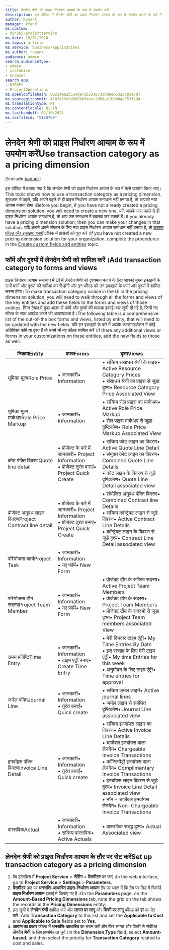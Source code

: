 ```yaml
---
title: लेनदेन श्रेणी को प्राइस निर्धारण आयाम के रूप में उपयोग करें
description: इस टॉपिक में लेनदेन श्रेणी का प्राइस निर्धारण आयाम के रूप में उपयोग करने के बारे में जानकारी प्रदान दी गई है।
author: Rumant
manager: kfend
ms.custom:
- dyn365-projectservice
ms.date: 10/01/2020
ms.topic: article
ms.service: business-applications
ms.author: rumant
audience: Admin
search.audienceType:
- admin
- customizer
- enduser
search.app:
- D365PS
- ProjectOperations
ms.openlocfilehash: 00214aa2b514da71b331073cd0eeb5320c03e7d7
ms.sourcegitcommit: 418fa1fe9d605b8faccc2d5dee1b04b4e753f194
ms.translationtype: HT
ms.contentlocale: hi-IN
ms.lasthandoff: 02/10/2021
ms.locfileid: "5150760"
---
```

# <a name="use-transaction-category-as-a-pricing-dimension"></a><span data-ttu-id="709aa-103">लेनदेन श्रेणी को प्राइस निर्धारण आयाम के रूप में उपयोग करें</span><span class="sxs-lookup"><span data-stu-id="709aa-103">Use transaction category as a pricing dimension</span></span>

[!include [banner](../includes/psa-now-project-operations.md)]

<span data-ttu-id="709aa-104">इस टॉपिक में बताया गया है कि लेनदेन श्रेणी को प्राइस निर्धारण आयाम के रूप में कैसे उपयोग किया जाए।</span><span class="sxs-lookup"><span data-stu-id="709aa-104">This topic shows how to use a transaction category as a pricing dimension.</span></span> <span data-ttu-id="709aa-105">शुरुआत से पहले, यदि आपने पहले से ही प्राइस निर्धारण आयाम समाधान नहीं बनाया है, तो आपको नया आयाम बनाना होगा।</span><span class="sxs-lookup"><span data-stu-id="709aa-105">Before you begin, if you have not already created a pricing dimension solution, you will need to create a new one.</span></span> <span data-ttu-id="709aa-106">यदि आपके पास पहले से ही प्राइस निर्धारण आयाम समाधान है, तो आप उस समाधान में बदलाव कर सकते हैं।</span><span class="sxs-lookup"><span data-stu-id="709aa-106">If you already have a pricing dimension solution, then you can make your changes in that solution.</span></span> <span data-ttu-id="709aa-107">यदि आपने अपने संगठन के लिए नया प्राइस निर्धारण आयाम समाधान नहीं बनाया है, तो [कस्टम फ़ील्ड और इकाइयां बनाएँ](create-custom-fields-entities.md) टॉपिक में प्रोसेसों को पूरा करें।</span><span class="sxs-lookup"><span data-stu-id="709aa-107">If you have not created a new pricing dimension solution for your organization, complete the procedures in the [Create custom fields and entities](create-custom-fields-entities.md) topic.</span></span>

## <a name="add-transaction-category-to-forms-and-views"></a><span data-ttu-id="709aa-108">फॉर्म और दृश्यों में लेनदेन श्रेणी को शामिल करें।</span><span class="sxs-lookup"><span data-stu-id="709aa-108">Add transaction category to forms and views</span></span>
<span data-ttu-id="709aa-109">प्राइस निर्धारण आयाम समाधान में UI में लेनदेन श्रेणी को दृश्यमान बनाने के लिए आपको मुख्य इकाइयों के सभी फॉर्म और दृश्यों की समीक्षा करनी होगी और इन फील्ड को उन इकाइयों के फॉर्म और दृश्यों में शामिल करना होगा।</span><span class="sxs-lookup"><span data-stu-id="709aa-109">To make transaction category visible in the UI in the pricing dimension solution, you will need to walk through all the forms and views of the key entities and add these fields to the forms and views of those entities.</span></span>
<span data-ttu-id="709aa-110">निम्न टेबल में कुछ अलग से फॉर्म और दृश्यों की व्यापक इकाई-वार सूची दी गई है, जिन्हें नए फील्ड के साथ अपडेट करने की आवश्यकता है।</span><span class="sxs-lookup"><span data-stu-id="709aa-110">The following table is a comprehensive list of the out-of-the box forms and views, listed by entity, that will need to be updated with the new fields.</span></span> <span data-ttu-id="709aa-111">यदि इन इकाइयों के बारे में आपके कस्टमाइज़ेशन में कोई अतिरिक्त फॉर्म या दृश्य हैं तो उनमें भी नए फ़ील्ड शामिल करें।</span><span class="sxs-lookup"><span data-stu-id="709aa-111">If there any additional views or forms in your customizations on these entities, add the new fields to those as well.</span></span>

|  <span data-ttu-id="709aa-112">निकाय</span><span class="sxs-lookup"><span data-stu-id="709aa-112">Entity</span></span>        | <span data-ttu-id="709aa-113">प्रपत्र</span><span class="sxs-lookup"><span data-stu-id="709aa-113">Forms</span></span>     |<span data-ttu-id="709aa-114">दृश्य</span><span class="sxs-lookup"><span data-stu-id="709aa-114">Views</span></span>        |
| ------------------------------|---------------------------------|----------------------------------|
|  <span data-ttu-id="709aa-115">भूमिका मू्ल्य</span><span class="sxs-lookup"><span data-stu-id="709aa-115">Role Price</span></span>|<span data-ttu-id="709aa-116">• जानकारी</span><span class="sxs-lookup"><span data-stu-id="709aa-116">• Information</span></span> |<span data-ttu-id="709aa-117">• सक्रिय संसाधन श्रेणी के प्राइस</span><span class="sxs-lookup"><span data-stu-id="709aa-117">• Active Resource Category Prices</span></span><br> <span data-ttu-id="709aa-118">• संसाधन श्रेणी का प्राइस से जुड़ा दृश्य</span><span class="sxs-lookup"><span data-stu-id="709aa-118">• Resource Category Price Associated View</span></span>|
|  <span data-ttu-id="709aa-119">भूमिका मू्ल्य मार्कअप</span><span class="sxs-lookup"><span data-stu-id="709aa-119">Role Price Markup</span></span>|<span data-ttu-id="709aa-120">• जानकारी</span><span class="sxs-lookup"><span data-stu-id="709aa-120">• Information</span></span>|<span data-ttu-id="709aa-121">• सक्रिय रोल प्राइस का मार्कअप</span><span class="sxs-lookup"><span data-stu-id="709aa-121">• Active Role Price Markup</span></span><br><span data-ttu-id="709aa-122">• रोल प्राइस मार्कअप से जुड़ा दृष्टिकोण</span><span class="sxs-lookup"><span data-stu-id="709aa-122">• Role Price Markup Associated View</span></span>|
|  <span data-ttu-id="709aa-123">कोट पंक्ति विवरण</span><span class="sxs-lookup"><span data-stu-id="709aa-123">Quote line detail</span></span>|<span data-ttu-id="709aa-124">• प्रोजेक्ट के बारे में जानकारी</span><span class="sxs-lookup"><span data-stu-id="709aa-124">• Project Information</span></span><br><span data-ttu-id="709aa-125">• प्रोजेक्ट तुरंत बनाएं</span><span class="sxs-lookup"><span data-stu-id="709aa-125">• Project Quick Create</span></span>|<span data-ttu-id="709aa-126">• सक्रिय कोट लाइन का विवरण</span><span class="sxs-lookup"><span data-stu-id="709aa-126">• Active Quote Line Detail</span></span><br><span data-ttu-id="709aa-127">• संयुक्त कोट लाइन का विवरण</span><span class="sxs-lookup"><span data-stu-id="709aa-127">• Combined Quote Line Details</span></span><br><span data-ttu-id="709aa-128">• कोट लाइन के विवरण से जुड़े दृष्टिकोण</span><span class="sxs-lookup"><span data-stu-id="709aa-128">• Quote Line Detail associated view</span></span>|
|  <span data-ttu-id="709aa-129">प्रोजेक्ट अनुबंध लाइन विवरण</span><span class="sxs-lookup"><span data-stu-id="709aa-129">Project Contract line detail</span></span>|<span data-ttu-id="709aa-130">• प्रोजेक्ट के बारे में जानकारी</span><span class="sxs-lookup"><span data-stu-id="709aa-130">• Project Information</span></span><br><span data-ttu-id="709aa-131">• प्रोजेक्ट तुरंत बनाएं</span><span class="sxs-lookup"><span data-stu-id="709aa-131">• Project Quick Create</span></span>|<span data-ttu-id="709aa-132">• संयोजित अनुबंध पंक्ति विवरण</span><span class="sxs-lookup"><span data-stu-id="709aa-132">• Combined Contract line Details</span></span><br><span data-ttu-id="709aa-133">• सक्रिय कॉन्ट्रेक्ट लाइन से जुड़े विवरण</span><span class="sxs-lookup"><span data-stu-id="709aa-133">• Active Contract Line Details</span></span><br><span data-ttu-id="709aa-134">• कॉन्ट्रेक्ट लाइन के विवरण से जुड़े दृश्य</span><span class="sxs-lookup"><span data-stu-id="709aa-134">• Contract Line Detail associated view</span></span>|
|  <span data-ttu-id="709aa-135">परियोजना कार्य</span><span class="sxs-lookup"><span data-stu-id="709aa-135">Project Task</span></span>|<span data-ttu-id="709aa-136">• जानकारी</span><span class="sxs-lookup"><span data-stu-id="709aa-136">• Information</span></span><br><span data-ttu-id="709aa-137">• नए फॉर्म</span><span class="sxs-lookup"><span data-stu-id="709aa-137">• New Form</span></span>||
|  <span data-ttu-id="709aa-138">परियोजना टीम सदस्य</span><span class="sxs-lookup"><span data-stu-id="709aa-138">Project Team Member</span></span>|<span data-ttu-id="709aa-139">• जानकारी</span><span class="sxs-lookup"><span data-stu-id="709aa-139">• Information</span></span><br><span data-ttu-id="709aa-140">• नए फॉर्म</span><span class="sxs-lookup"><span data-stu-id="709aa-140">• New Form</span></span>|<span data-ttu-id="709aa-141">• प्रोजेक्ट टीम के सक्रिय सदस्य</span><span class="sxs-lookup"><span data-stu-id="709aa-141">• Active Project Team Members</span></span><br><span data-ttu-id="709aa-142">• प्रोजेक्ट टीम के सदस्य</span><span class="sxs-lookup"><span data-stu-id="709aa-142">• Project Team Members</span></span><br><span data-ttu-id="709aa-143">• प्रोजेक्ट टीम के सदस्यों से जुड़ा दृश्य</span><span class="sxs-lookup"><span data-stu-id="709aa-143">• Project Team members associated View</span></span>|
|  <span data-ttu-id="709aa-144">समय प्रविष्टि</span><span class="sxs-lookup"><span data-stu-id="709aa-144">Time Entry</span></span>|<span data-ttu-id="709aa-145">• जानकारी</span><span class="sxs-lookup"><span data-stu-id="709aa-145">• Information</span></span><br><span data-ttu-id="709aa-146">• टाइम एंट्री बनाएं</span><span class="sxs-lookup"><span data-stu-id="709aa-146">• Create Time Entry</span></span>|<span data-ttu-id="709aa-147">• मेरी दिनवार टाइम एंट्री</span><span class="sxs-lookup"><span data-stu-id="709aa-147">• My Time Entries By Date</span></span><br><span data-ttu-id="709aa-148">• इस सप्ताह के लिए मेरी टाइम एंट्री</span><span class="sxs-lookup"><span data-stu-id="709aa-148">• My time Entries for this week</span></span><br><span data-ttu-id="709aa-149">• अनुमोदन के लिए टाइम एंट्री</span><span class="sxs-lookup"><span data-stu-id="709aa-149">• Time entries for approval</span></span>|
|  <span data-ttu-id="709aa-150">जर्नल पंक्ति</span><span class="sxs-lookup"><span data-stu-id="709aa-150">Journal Line</span></span>|<span data-ttu-id="709aa-151">• जानकारी</span><span class="sxs-lookup"><span data-stu-id="709aa-151">• Information</span></span><br><span data-ttu-id="709aa-152">• तुरंत बनाएँ</span><span class="sxs-lookup"><span data-stu-id="709aa-152">• Quick create</span></span>|<span data-ttu-id="709aa-153">• सक्रिय जर्नल लाइनें</span><span class="sxs-lookup"><span data-stu-id="709aa-153">• Active journal lines</span></span><br><span data-ttu-id="709aa-154">• जर्नल लाइन से संबंधित दृष्टिकोण</span><span class="sxs-lookup"><span data-stu-id="709aa-154">• Journal Line associated view</span></span>|
|  <span data-ttu-id="709aa-155">इनवॉइस पंक्ति विवरण</span><span class="sxs-lookup"><span data-stu-id="709aa-155">Invoice Line Detail</span></span>|<span data-ttu-id="709aa-156">• जानकारी</span><span class="sxs-lookup"><span data-stu-id="709aa-156">• Information</span></span><br><span data-ttu-id="709aa-157">• तुरंत बनाएँ</span><span class="sxs-lookup"><span data-stu-id="709aa-157">• Quick create</span></span>|<span data-ttu-id="709aa-158">• सक्रिय इनवॉयस लाइन का विवरण</span><span class="sxs-lookup"><span data-stu-id="709aa-158">• Active Invoice Line Details</span></span><br><span data-ttu-id="709aa-159">• चार्जेबल इनवॉयस वाला लेनदेन</span><span class="sxs-lookup"><span data-stu-id="709aa-159">• Chargeable Invoice Transactions</span></span><br><span data-ttu-id="709aa-160">• कॉम्प्लिमेंट्री इनवॉयस वाला लेनदेन</span><span class="sxs-lookup"><span data-stu-id="709aa-160">• Complimentary Invoice Transactions</span></span><br><span data-ttu-id="709aa-161">• इनवॉयस लाइन विवरण से जुड़े दृश्य</span><span class="sxs-lookup"><span data-stu-id="709aa-161">• Invoice Line Detail associated view</span></span><br><span data-ttu-id="709aa-162">• नॉन - चार्जेबल इनवॉयस लेनदेन</span><span class="sxs-lookup"><span data-stu-id="709aa-162">• Non-Chargeable Invoice Transactions</span></span>|
|  <span data-ttu-id="709aa-163">वास्तविक</span><span class="sxs-lookup"><span data-stu-id="709aa-163">Actual</span></span>|<span data-ttu-id="709aa-164">• जानकारी</span><span class="sxs-lookup"><span data-stu-id="709aa-164">• Information</span></span><br><span data-ttu-id="709aa-165">• सक्रिय वास्तविक</span><span class="sxs-lookup"><span data-stu-id="709aa-165">• Active Actuals</span></span>|<span data-ttu-id="709aa-166">• वास्तविक संबद्ध दृश्य</span><span class="sxs-lookup"><span data-stu-id="709aa-166">• Actual Associated view</span></span>|

## <a name="set-up-transaction-category-as-a-pricing-dimension"></a><span data-ttu-id="709aa-167">लेनदेन श्रेणी को प्राइस निर्धारण आयाम के तौर पर सेट करें</span><span class="sxs-lookup"><span data-stu-id="709aa-167">Set up transaction category as a pricing dimension</span></span>

1. <span data-ttu-id="709aa-168">वेब इंटरफ़ेस में **Project Service** > **सेटिंग** > **पैरामीटर** पर जाएं।</span><span class="sxs-lookup"><span data-stu-id="709aa-168">In the web interface, go to **Project Service** > **Settings** > **Parameters**.</span></span> 
2. <span data-ttu-id="709aa-169">**पैरामीटर** पृष्ठ पर **धनराशि-आधारित प्राइस-निर्धारण आयाम** टैब पर ध्यान दें कि टैब पर ग्रिड में रिकॉर्ड **प्राइस निर्धारण आयाम** इकाई में दिखाए गए हैं।</span><span class="sxs-lookup"><span data-stu-id="709aa-169">On the **Parameters** page, on the **Amount-Based Pricing Dimensions** tab, note the grid on the tab shows the records in the **Pricing Dimensions** entity.</span></span>
3. <span data-ttu-id="709aa-170">इस सूची में **लेनदेन श्रेणी** शामिल करें और **लागत पर लागू** और **बिक्री पर लागू** फील्ड को **हां** पर सेट करें।</span><span class="sxs-lookup"><span data-stu-id="709aa-170">Add **Transaction Category** to this list and set the **Applicable to Cost** and **Applicable to Sale** fields set to **Yes**.</span></span>
4. <span data-ttu-id="709aa-171">**आयाम का प्रकार** फ़ील्ड में **धनराशि-आधारित** का चयन करें और फिर लागत और बिक्री से संबंधित **लेनदेन श्रेणी** के लिए प्राथमिकता चुनें।</span><span class="sxs-lookup"><span data-stu-id="709aa-171">In the **Dimension Type** field, select **Amount-based**, and then select the priority for **Transaction Category** related to cost and sales.</span></span>
